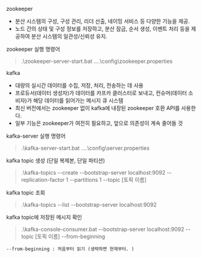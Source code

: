 zookeeper
- 분산 시스템의 구성, 구성 관리, 리더 선출, 네이밍 서비스 등 다양한 기능을 제공.  
- 노드 간의 상태 및 구성 정보를 저장하고, 분산 잠금, 순서 생성, 이벤트 처리 등을 제공하여 분산 시스템의 일관성/신뢰성 유지.

zookeeper 실행 명령어
> .\zookeeper-server-start.bat ..\..\config\zookeeper.properties


kafka
- 대량의 실시간 데이터를 수집, 저장, 처리, 전송하는 데 사용
- 프로듀서(데이터 생성자)가 데이터를 카프카 클러스터로 보내고, 컨슈머(데이터 소비자)가 해당 데이터를 읽어가는 메시지 큐 시스템
- 최신 버전에서는 zookeeper 없이 kafka에 내장된 zookeeper 호환 API를 사용한다.
- 일부 기능은 zookeeper가 여전히 필요하고, 앞으로 의존성이 계속 줄어들 것

kafka-server 실행 명령어
> .\kafka-server-start.bat ..\..\config\server.properties

kafka topic 생성 (단일 복제본, 단일 파티션)
> .\kafka-topics --create --bootstrap-server localhost:9092 --replication-factor 1 --partitions 1 --topic [토픽 이름]

kafka topic 조회
> .\kafka-topics --list --bootstrap-server localhost:9092

kafka topic에 저장된 메시지 확인
> .\kafka-console-consumer.bat --bootstrap-server localhost:9092 --topic [토픽 이름] --from-beginning
```
--from-beginning : 처음부터 읽기 (생략하면 현재부터. )
```
